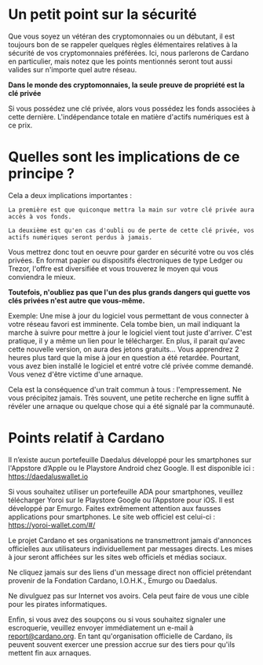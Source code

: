 # Un petit point sur la sécurité

Que vous soyez un vétéran des cryptomonnaies ou un débutant, il est toujours bon de se rappeler quelques règles élémentaires relatives à la sécurité de vos cryptomonnaies préférées. Ici, nous parlerons de Cardano en particulier, mais notez que les points mentionnés seront tout aussi valides sur n'importe quel autre réseau.

**Dans le monde des cryptomonnaies, la seule preuve de propriété est la clé privée**


Si vous possédez une clé privée, alors vous possédez les fonds associées à cette dernière. L'indépendance totale en matière d'actifs numériques est à ce prix.

# Quelles sont les implications de ce principe ?

Cela a deux implications importantes :

	La première est que quiconque mettra la main sur votre clé privée aura accès à vos fonds.

	La deuxième est qu'en cas d'oubli ou de perte de cette clé privée, vos actifs numériques seront perdus à jamais.

Vous mettrez donc tout en oeuvre pour garder en sécurité votre ou vos clés privées. En format papier ou dispositifs électroniques de type Ledger ou Trezor, l'offre est diversifiée et vous trouverez le moyen qui vous conviendra le mieux.

**Toutefois, n'oubliez pas que l'un des plus grands dangers qui guette vos clés privées n'est autre que vous-même.**


Exemple: Une mise à jour du logiciel vous permettant de vous connecter à votre réseau favori est imminente. Cela tombe bien, un mail indiquant la marche à suivre pour mettre à jour le logiciel vient tout juste d'arriver. C'est pratique, il y a même un lien pour le télécharger. En plus, il parait qu'avec cette nouvelle version, on aura des jetons gratuits... Vous apprendrez 2 heures plus tard que la mise à jour en question a été retardée. Pourtant, vous avez bien installé le logiciel et entré votre clé privée comme demandé. Vous venez d'être victime d'une arnaque.


Cela est la conséquence d'un trait commun à tous : l'empressement. Ne vous précipitez jamais. Très souvent, une petite recherche en ligne suffit à révéler une arnaque ou quelque chose qui a été signalé par la communauté.


# Points relatif à Cardano

Il n’existe aucun portefeuille Daedalus développé pour les smartphones sur l'Appstore d’Apple ou le Playstore Android chez Google. Il est disponible ici : https://daedaluswallet.io

Si vous souhaitez utiliser un portefeuille ADA pour smartphones, veuillez télécharger Yoroi sur le Playstore Google ou l’Appstore pour iOS. Il est développé par Emurgo. Faites extrêmement attention aux fausses applications pour smartphones. Le site web officiel est celui-ci : https://yoroi-wallet.com/#/


Le projet Cardano et ses organisations ne transmettront jamais d'annonces officielles aux utilisateurs individuellement par messages directs. Les mises à jour seront affichées sur les sites web officiels et médias sociaux.

Ne cliquez jamais sur des liens d'un message direct non officiel prétendant provenir de la Fondation Cardano, I.O.H.K., Emurgo ou Daedalus.

Ne divulguez pas sur Internet vos avoirs. Cela peut faire de vous une cible pour les pirates informatiques.

Enfin, si vous avez des soupçons ou si vous souhaitez signaler une escroquerie, veuillez envoyer immédiatement un e-mail à report@cardano.org. En tant qu'organisation officielle de Cardano, ils peuvent souvent exercer une pression accrue sur des tiers pour qu'ils mettent fin aux arnaques.



